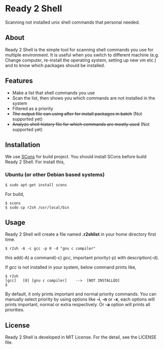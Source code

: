 Ready 2 Shell
=============
Scanning not installed unix shell commands that personal needed.

About
-----
Ready 2 Shell is the simple tool for scanning shell commands you use for multiple environment.
It is useful when you switch to different machine (e.g. Change computer, re-install the operating system, setting up new vm etc.) and to know which packages should be installed.

Features
--------
* Make a list that shell commands you use
* Scan the list, then shows you which commands are not installed in the system
* Filtered as a priority
* ~~The output file can using after for install packages in batch~~ (Not supported yet)
* ~~Analyze shell history file for which commands are mostly used~~ (Not supported yet)

Installation
------------
We use [SCons](http://scons.org) for build project. You should install SCons before build Ready 2 Shell.
For install this,
### Ubuntu (or other Debian based systems)
```
$ sudo apt-get install scons
```
For build,
```
$ scons
$ sudo cp r2sh /usr/local/bin
```

Usage
-----
Ready 2 Shell will create a file named **.r2shlist** in your home directory first time.
```
$ r2sh -A -c gcc -p 0 -d "gnu c compiler"
```
this add(-A) a command(-c) *gcc*, important priority(-p) with description(-d).

If *gcc* is not installed in your system, below command prints like,
```
$ r2sh
[gcc]	[0]	[gnu c compiler]	-->  [NOT INSTALLED]
$ 
```
By default, it only prints important and normal priority commands.
You can manually select priority by using options like **-i**, **-n** or **-x**, each options will prints important, normal or extra respectively.
Or **-a** option will prints all priorities.

License
-------
Ready 2 Shell is developed in MIT License. For the detail, see the LICENSE file.
